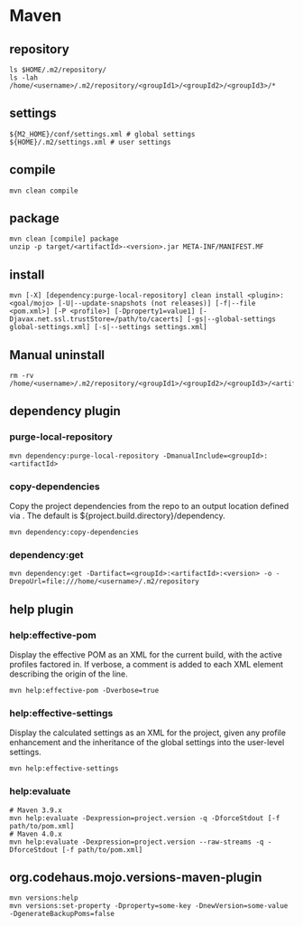# Maven

## repository
```
ls $HOME/.m2/repository/
ls -lah /home/<username>/.m2/repository/<groupId1>/<groupId2>/<groupId3>/*
```

## settings
```
${M2_HOME}/conf/settings.xml # global settings
${HOME}/.m2/settings.xml # user settings
```

## compile
```
mvn clean compile
```

## package
```
mvn clean [compile] package
unzip -p target/<artifactId>-<version>.jar META-INF/MANIFEST.MF
```

## install
```
mvn [-X] [dependency:purge-local-repository] clean install <plugin>:<goal/mojo> [-U|--update-snapshots (not releases)] [-f|--file <pom.xml>] [-P <profile>] [-Dproperty1=value1] [-Djavax.net.ssl.trustStore=/path/to/cacerts] [-gs|--global-settings global-settings.xml] [-s|--settings settings.xml]
```

## Manual uninstall
```
rm -rv /home/<username>/.m2/repository/<groupId1>/<groupId2>/<groupId3>/<artifactId>/<version>
```

## dependency plugin

### purge-local-repository
```
mvn dependency:purge-local-repository -DmanualInclude=<groupId>:<artifactId>
```
### copy-dependencies
Copy the project dependencies from the repo to an output location defined via <outputDirectory>. The default is ${project.build.directory}/dependency.
```
mvn dependency:copy-dependencies
```

### dependency:get
```
mvn dependency:get -Dartifact=<groupId>:<artifactId>:<version> -o -DrepoUrl=file:///home/<username>/.m2/repository
```

## help plugin

### help:effective-pom

Display the effective POM as an XML for the current build, with the active profiles factored in. If verbose, a comment is added to each XML element describing the origin of the line.
```
mvn help:effective-pom -Dverbose=true
```

### help:effective-settings

Display the calculated settings as an XML for the project, given any profile enhancement and the inheritance of the global settings into the user-level settings.
```
mvn help:effective-settings
```

### help:evaluate
```
# Maven 3.9.x
mvn help:evaluate -Dexpression=project.version -q -DforceStdout [-f path/to/pom.xml]
# Maven 4.0.x
mvn help:evaluate -Dexpression=project.version --raw-streams -q -DforceStdout [-f path/to/pom.xml]
```

## org.codehaus.mojo.versions-maven-plugin
```
mvn versions:help
mvn versions:set-property -Dproperty=some-key -DnewVersion=some-value -DgenerateBackupPoms=false
```
